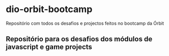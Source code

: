# dio-orbit-bootcamp
Repositório com todos os desafios e projectos feitos no bootcamp da Órbit

## Repositório para os desafios dos módulos de javascript e game projects
